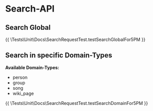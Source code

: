 # Search-API

## Search Global
{{ \Tests\Unit\Docs\SearchRequestTest.testSearchGlobalFor5PM }}

## Search in specific Domain-Types

**Available Domain-Types:**
* person
* group
* song
* wiki_page

{{ \Tests\Unit\Docs\SearchRequestTest.testSearchDomainFor5PM }}